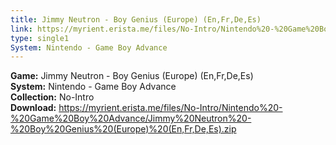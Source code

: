 ```yaml
---
title: Jimmy Neutron - Boy Genius (Europe) (En,Fr,De,Es)
link: https://myrient.erista.me/files/No-Intro/Nintendo%20-%20Game%20Boy%20Advance/Jimmy%20Neutron%20-%20Boy%20Genius%20(Europe)%20(En,Fr,De,Es).zip
type: single1
System: Nintendo - Game Boy Advance
---
```

<b>Game:</b> Jimmy Neutron - Boy Genius (Europe) (En,Fr,De,Es)<br>
<b>System:</b> Nintendo - Game Boy Advance<br>
<b>Collection:</b> No-Intro<br>
<b>Download:</b> https://myrient.erista.me/files/No-Intro/Nintendo%20-%20Game%20Boy%20Advance/Jimmy%20Neutron%20-%20Boy%20Genius%20(Europe)%20(En,Fr,De,Es).zip
